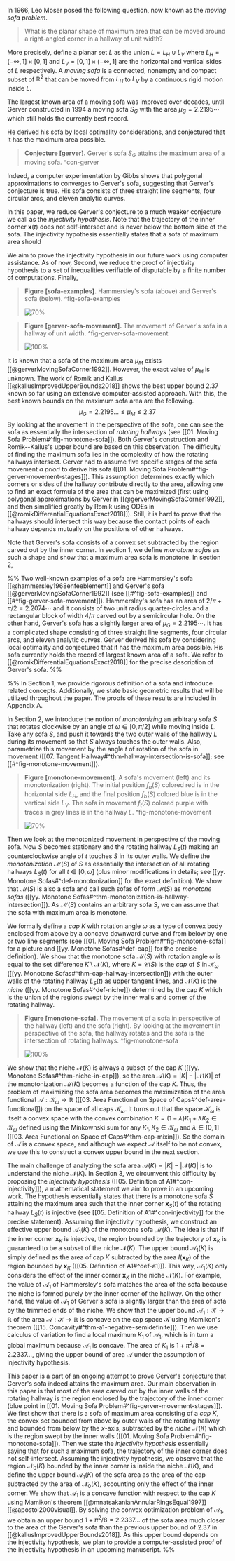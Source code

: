 In 1966, Leo Moser posed the following question, now known as the _moving sofa problem_.

> What is the planar shape of maximum area that can be moved around a right-angled corner in a hallway of unit width?

More precisely, define a planar set $L$ as the union $L = L_H \cup L_V$ where $L_H = (-\infty, 1] \times [0, 1]$ and $L_V = [0, 1] \times (-\infty, 1]$ are the horizontal and vertical sides of $L$ respectively. A _moving sofa_ is a connected, nonempty and compact subset of $\mathbb{R}^2$ that can be moved from $L_H$ to $L_V$ by a continuous rigid motion inside $L$.

The largest known area of a moving sofa was improved over decades, until Gerver constructed in 1994 a moving sofa $S_G$ with the area $\mu_G = 2.2195\cdots$ which still holds the currently best record.

He derived his sofa by local optimality considerations, and conjectured that it has the maximum area possible. 

> __Conjecture [gerver].__ Gerver's sofa $S_G$ attains the maximum area of a moving sofa. ^con-gerver

Indeed, a computer experimentation by Gibbs shows that polygonal approximations to converges to Gerver's sofa, suggesting that Gerver's conjecture is true. His sofa consists of three straight line segments, four circular arcs, and eleven analytic curves.

In this paper, we reduce Gerver's conjecture to a much weaker conjecture we call as the _injectivity hypothesis_. Note that the trajectory of the inner corner $\mathbf{x}(t)$ does not self-intersect and is never below the bottom side of the sofa.  The injectivity hypothesis essentially states that a sofa of maximum area should 


We aim to prove the injectivity hypothesis in our future work using computer assistance. As of now,  Second, we reduce the proof of injectivity hypothesis to a set of inequalities verifiable of disputable by a finite number of computations. Finally, 

> __Figure [sofa-examples].__ Hammersley's sofa (above) and Gerver's sofa (below). ^fig-sofa-examples
> 
> ![70%](images/sofa-examples.svg)

> __Figure [gerver-sofa-movement].__ The movement of Gerver's sofa in a hallway of unit width. ^fig-gerver-sofa-movement
> 
> ![100%](images/gerver-sofa-movement.svg)

It is known that a sofa of the maximum area $\mu_M$ exists [[@gerverMovingSofaCorner1992]]. However, the exact value of $\mu_M$ is unknown. The work of Romik and Kallus [[@kallusImprovedUpperBounds2018]] shows the best upper bound $2.37$ known so far using an extensive computer-assisted approach. With this, the best known bounds on the maximum sofa area are the following.
$$\mu_G = 2.2195 \dots \leq \mu_M \leq 2.37$$
By looking at the movement in the perspective of the sofa, one can see the sofa as essentially the intersection of _rotating hallways_ (see [[01. Moving Sofa Problem#^fig-monotone-sofa]]). Both Gerver's construction and Romik--Kallus's upper bound are based on this observation. The difficulty of finding the maximum sofa lies in the complexity of how the rotating hallways intersect. Gerver had to assume five specific stages of the sofa movement _a priori_ to derive his sofa ([[01. Moving Sofa Problem#^fig-gerver-movement-stages]]). This assumption determines exactly which corners or sides of the hallway contribute directly to the area, allowing one to find an exact formula of the area that can be maximized (first using polygonal approximations by Gerver in [[@gerverMovingSofaCorner1992]], and then simplified greatly by Romik using ODEs in  [[@romikDifferentialEquationsExact2018]]). Still, it is hard to prove that the hallways should intersect this way because the contact points of each hallway depends mutually on the positions of other hallways.

Note that Gerver's sofa consists of a convex set subtracted by the region carved out by the inner corner. In section 1, we define _monotone sofas_ as such a shape and show that a maximum area sofa is monotone.
In section 2, 

%%
Two well-known examples of a sofa are Hammersley's sofa [[@hammersley1968enfeeblement]] and Gerver's sofa [[@gerverMovingSofaCorner1992]] (see [[#^fig-sofa-examples]] and [[#^fig-gerver-sofa-movement]]). Hammersley's sofa has an area of $2/\pi+\pi/2 = 2.2074\cdots$ and it consists of two unit radius quarter-circles and a rectangular block of width $4/\pi$ carved out by a semicircular hole. On the other hand, Gerver's sofa has a slightly larger area of $\mu_G = 2.2195\cdots$. It has a complicated shape consisting of three straight line segments, four circular arcs, and eleven analytic curves. Gerver derived his sofa by considering local optimality and conjectured that it has the maximum area possible. His sofa currently holds the record of largest known area of a sofa. We refer to [[@romikDifferentialEquationsExact2018]] for the precise description of Gerver's sofa.
%%

%%
In Section 1, we provide rigorous definition of a sofa and introduce related concepts. Additionally, we state basic geometric results that will be utilized throughout the paper. The proofs of these results are included in Appendix A.

In Section 2, we introduce the notion of _monotonizing_ an arbitrary sofa $S$ that rotates clockwise by an angle of $\omega \in [0, \pi/2]$ while moving inside $L$. Take any sofa $S$, and push it towards the two outer walls of the hallway $L$ during its movement so that $S$ always touches the outer walls. Also, parametrize this movement by the angle $t$ of rotation of the sofa in movement ([[07. Tangent Hallway#^thm-hallway-intersection-is-sofa]]; see [[#^fig-monotone-movement]]).

> __Figure [monotone-movement].__ A sofa's movement (left) and its monotonization (right). The initial position $f_a(S)$ colored red is in the horizontal side $L_H$, and the final position $f_b(S)$ colored blue is in the vertical side $L_V$. The sofa in movement $f_t(S)$ colored purple with traces in grey lines is in the hallway $L$. ^fig-monotone-movement
> 
> ![70%](images/monotone-movement.svg)

Then we look at the monotonized movement in perspective of the moving sofa. Now $S$ becomes stationary and the rotating hallway $L_S(t)$ making an counterclockwise angle of $t$ touches $S$ in its outer walls. We define the _monotonization_ $\mathcal{M}(S)$ of $S$ as essentially the intersection of all rotating hallways $L_S(t)$ for all $t \in [0, \omega]$ (plus minor modifications in details; see [[yy. Monotone Sofas#^def-monotonization]] for the exact definition). We show that $\mathcal{M}(S)$ is also a sofa and call such sofas of form $\mathcal{M}(S)$ as _monotone sofas_ ([[yy. Monotone Sofas#^thm-monotonization-is-hallway-intersection]]). As $\mathcal{M}(S)$ contains an arbitrary sofa $S$, we can assume that the sofa with maximum area is monotone.

We formally define a _cap_ $K$ with rotation angle $\omega$ as a type of convex body enclosed from above by a concave downward curve and from below by one or two line segments (see [[01. Moving Sofa Problem#^fig-monotone-sofa]] for a picture and [[yy. Monotone Sofas#^def-cap]] for the precise definition). We show that the monotone sofa $\mathcal{M}(S)$ with rotation angle $\omega$ is equal to the set difference $K \setminus \mathcal{N}(K)$, where $K = \mathcal{C}(S)$ is the _cap_ of $S$ in $\mathcal{K}_\omega$ ([[yy. Monotone Sofas#^thm-cap-hallway-intersection]]) with the outer walls of the rotating hallway $L_S(t)$ as upper tangent lines, and $\mathcal{N}(K)$ is the _niche_ ([[yy. Monotone Sofas#^def-niche]]) determined by the cap $K$ which is the union of the regions swept by the inner walls and corner of the rotating hallway.

> __Figure [monotone-sofa].__ The movement of a sofa in perspective of the hallway (left) and the sofa (right). By looking at the movement in perspective of the sofa, the hallway rotates and the sofa is the intersection of rotating hallways. ^fig-monotone-sofa
> 
> ![100%](images/monotone-sofa.svg)

We show that the niche $\mathcal{N}(K)$ is always a subset of the cap $K$ ([[yy. Monotone Sofas#^thm-niche-in-cap]]), so the area $\mathcal{A}(K) = |K| - |\mathcal{N}(K)|$ of the monotonization $\mathcal{M}(K)$ becomes a function of the cap $K$. Thus, the problem of maximizing the sofa area becomes the maximization of the area functional $\mathcal{A} : \mathcal{K}_\omega \to \mathbb{R}$ ([[03. Area Functional on Space of Caps#^def-area-functional]]) on the space of all caps $\mathcal{K}_\omega$. It turns out that the space $\mathcal{K}_\omega$ is itself a convex space with the convex combination $K = (1 - \lambda) K_1 + \lambda K_2 \in \mathcal{K}_\omega$ defined using the Minkownski sum for any $K_1, K_2 \in \mathcal{K}_\omega$ and $\lambda \in [0, 1]$ ([[03. Area Functional on Space of Caps#^thm-cap-mixin]]). So the domain of $\mathcal{A}$ is a convex space, and although we expect $\mathcal{A}$ itself to be not convex, we use this to construct a convex upper bound in the next section.

The main challenge of analyzing the sofa area $\mathcal{A}(K) = |K| - |\mathcal{N}(K)|$ is to understand the niche $\mathcal{N}(K)$. In Section 3, we circumvent this difficulty by proposing the _injectivity hypothesis_ ([[05. Definition of A1#^con-injectivity]]), a mathematical statement we aim to prove in an upcoming work. The hypothesis essentially states that there is a monotone sofa $S$ attaining the maximum area such that the inner corner $\mathbf{x}_S(t)$ of the rotating hallway $L_S(t)$ is injective (see [[05. Definition of A1#^con-injectivity]] for the precise statement). Assuming the injectivity hypothesis, we construct an effective upper bound $\mathcal{A}_1(K)$ of the monotone sofa $\mathcal{M}(K)$. The idea is that if the inner corner $\mathbf{x}_K$ is injective, the region bounded by the trajectory of $\mathbf{x}_K$ is guaranteed to be a subset of the niche $\mathcal{N}(K)$. The upper bound $\mathcal{A}_1(K)$ is simply defined as the area of cap $K$ subtracted by the area $I(\mathbf{x}_K)$ of the region bounded by $\mathbf{x}_K$ ([[05. Definition of A1#^def-a1]]). This way, $\mathcal{A}_1(K)$ only considers the effect of the inner corner $\mathbf{x}_K$ in the niche $\mathcal{N}(K)$. For example, the value of $\mathcal{A}_1$ of Hammersley's sofa matches the area of the sofa because the niche is formed purely by the inner corner of the hallway. On the other hand, the value of $\mathcal{A}_1$ of Gerver's sofa is slightly larger than the area of sofa by the trimmed ends of the niche. We show that the upper bound $\mathcal{A}_1 : \mathcal{K} \to \mathbb{R}$ of the area $\mathcal{A} : \mathcal{K} \to \mathbb{R}$ is concave on the cap space $\mathcal{K}$ using Mamikon's theorem ([[15. Concavity#^thm-a1-negative-semidefinite]]). Then we use calculus of variation to find a local maximum $K_1$ of $\mathcal{A}_1$, which is in turn a global maximum because $\mathcal{A}_1$ is concave. The area of $K_1$ is $1 + \pi^2/8 = 2.2337\dots$, giving the upper bound of area $\mathcal{A}$ under the assumption of injectivity hypothesis.

This paper is a part of an ongoing attempt to prove Gerver's conjecture that Gerver's sofa indeed attains the maximum area. Our main observation in this paper is that most of the area carved out by the inner walls of the rotating hallway is the region enclosed by the trajectory of the inner corner (blue point in [[01. Moving Sofa Problem#^fig-gerver-movement-stages]]). We first show that there is a sofa of maximum area consisting of a _cap_ $K$, the convex set bounded from above by outer walls of the rotating hallway and bounded from below by the $x$-axis, subtracted by the _niche_ $\mathcal{N}(K)$ which is the region swept by the inner walls ([[01. Moving Sofa Problem#^fig-monotone-sofa]]). Then we state the _injectivity hypothesis_ essentially saying that for such a maximum sofa, the trajectory of the inner corner does not self-intersect. Assuming the injectivity hypothesis, we observe that the region $\mathcal{N}_0(K)$ bounded by the inner corner is inside the niche $\mathcal{N}(K)$, and define the upper bound $\mathcal{A}_1(K)$ of the sofa area as the area of the cap subtracted by the area of $\mathcal{N}_0(K)$, accounting only the effect of the inner corner. We show that $\mathcal{A}_1$ is a concave function with respect to the cap $K$ using Mamikon's theorem [[@mnatsakanianAnnularRingsEqual1997]] [[@apostol2000visual]]. By solving the convex optimization problem of $\mathcal{A}_1$, we obtain an upper bound $1 + \pi^2/8 = 2.2337\dots$ of the sofa area much closer to the area of the Gerver's sofa than the previous upper bound of $2.37$ in [[@kallusImprovedUpperBounds2018]]. As this upper bound depends on the injectivity hypothesis, we plan to provide a computer-assisted proof of the injectivity hypothesis in an upcoming manuscript.
%%